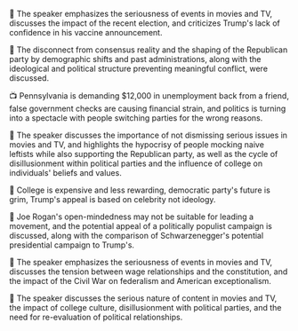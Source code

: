 🎥 The speaker emphasizes the seriousness of events in movies and TV, discusses the impact of the recent election, and criticizes Trump's lack of confidence in his vaccine announcement.

🎥 The disconnect from consensus reality and the shaping of the Republican party by demographic shifts and past administrations, along with the ideological and political structure preventing meaningful conflict, were discussed.

📺 Pennsylvania is demanding $12,000 in unemployment back from a friend, false government checks are causing financial strain, and politics is turning into a spectacle with people switching parties for the wrong reasons.

🎥 The speaker discusses the importance of not dismissing serious issues in movies and TV, and highlights the hypocrisy of people mocking naive leftists while also supporting the Republican party, as well as the cycle of disillusionment within political parties and the influence of college on individuals' beliefs and values.

🎥 College is expensive and less rewarding, democratic party's future is grim, Trump's appeal is based on celebrity not ideology.

🎥 Joe Rogan's open-mindedness may not be suitable for leading a movement, and the potential appeal of a politically populist campaign is discussed, along with the comparison of Schwarzenegger's potential presidential campaign to Trump's.

🎥 The speaker emphasizes the seriousness of events in movies and TV, discusses the tension between wage relationships and the constitution, and the impact of the Civil War on federalism and American exceptionalism.

🎥 The speaker discusses the serious nature of content in movies and TV, the impact of college culture, disillusionment with political parties, and the need for re-evaluation of political relationships.

